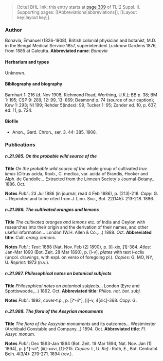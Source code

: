 > [!cite] BHL link: this entry starts at [page 309](https://www.biodiversitylibrary.org/page/33265506) of TL-2 Suppl. II.
> Supporting pages: [[Abbreviations|abbreviations]], [[Layout key|layout key]].

### Author

Bonavia, Emanuel (1826-1908), British colonial physician and botanist, M.D. in the Bengal Medical Service 1857, superintendent Lucknow Gardens 1876, from 1885 at Calcutta. 
**Abbreviated name**: *Bonavia*

#### Herbarium and types

Unknown.

#### Bibliography and biography

Barnhart 1: 216 (d. Nov 1908, Richmond Road, Worthing, U.K.); BB p. 38; BM 1: 195; CSP 9: 289, 12: 99, 13: 669; Desmond p. 74 (source of our caption); Kew 1: 293; NI 199; Rehder 5(index): 99; Tucker 1: 95; Zander ed. 10, p. 637, ed. 11, p. 724.

#### Biofile

- Anon., Gard. Chron., ser. 3. 44: 385. 1908.

### Publications

##### n.21.985. On the probable wild source of the

**Title**
*On the probable wild source of the* whole group of cultivated *true limes* (Citrus acida, Roxb., C. medica, var. acida of Brandis, Hooker and Alph. de Candolle... Extracted from the Linnean Society's Journal-Botany... 1886. Oct.

**Notes**
*Publ*.: 23 Jul 1886 (in journal, read 4 Feb 1886), p. \[213\]-218. *Copy*: G. − Reprinted and to be cited from J. Linn. Soc., Bot. 22(145): 213-218. 1886.

##### n.21.986. The cultivated oranges and lemons

**Title**
*The cultivated oranges and lemons* etc. of India and Ceylon with researches into their origin and the derivation of their names, and other useful information... London (W.H. Allen & Co.,...) 1888. Oct.
**Abbreviated title**: *Cult. orang. lemons*.

**Notes**
*Publ*.: *Text*: 1888 (Nat. Nov. Feb (2) 1890), p. \[i\]-xix, \[1\]-384.
*Atlas*: Jan-Mar 1890 (Bot. Zeit. 28 Mar 1890), p. \[i-v\], *plates* with text *i-cclix* (uncol. drawings, with expl. on verso of foregoing pl.).
*Copies*: G, MO, NY, U.
*Reprint*: 1973 (n.v.).

##### n.21.987. Philosophical notes on botanical subjects

**Title**
*Philosophical notes on botanical subjects*... London (Eyre and Spottiswoode,...) 1892. Oct.
**Abbreviated title**: *Philos. not. bot. subj.*

**Notes**
*Publ*.: 1892, cover-t.p., p. \[i\*-ii\*\], \[i\]-v, 4\[sic\]-368. *Copy*: G.

##### n.21.988. The flora of the Assyrian monuments

**Title**
*The flora of the Assyrian monuments* and its outcomes... Westminster (Archibald Constable and Company...) 1894. Oct.
**Abbreviated title**: *Fl. Assyr. monum.*

**Notes**
*Publ*.: Dec 1893-Jan 1894 (Bot. Zeit. 16 Mar 1894, Nat. Nov. Jan (1) 1894), p. \[i\*\]-vii\*, \[iii\]-xxvi, \[1\]-215. *Copies*: L, U.
*Ref*.: Roth, E., Bot. Centralbl. Beih. 4(3/4): 270-271. 1894 (rev.).

